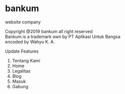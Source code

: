# bankum
website company

Copyright @2019 bankum all right reserved <br>
Bankum is a trademark own by PT Aplikasi Untuk Bangsa<br>
encoded by Wahyu K. A.

Update Features

1. Tentang Kami
2. Home
3. Legalitas
4. Blog
5. Masuk
6. Gabung
